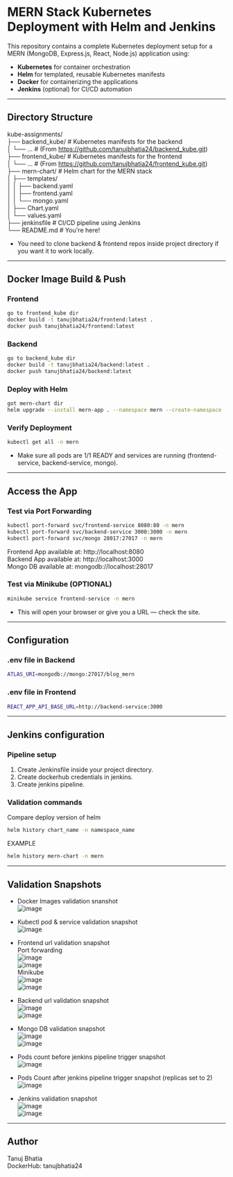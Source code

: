 # MERN Stack Kubernetes Deployment with Helm and Jenkins

This repository contains a complete Kubernetes deployment setup for a MERN (MongoDB, Express.js, React, Node.js) application using:
- **Kubernetes** for container orchestration
- **Helm** for templated, reusable Kubernetes manifests
- **Docker** for containerizing the applications
- **Jenkins** (optional) for CI/CD automation
---

## Directory Structure
kube-assignments/<br>
├── backend_kube/         # Kubernetes manifests for the backend<br>
│   └── ...               # (From https://github.com/tanujbhatia24/backend_kube.git)<br>
├── frontend_kube/        # Kubernetes manifests for the frontend<br>
│   └── ...               # (From https://github.com/tanujbhatia24/frontend_kube.git)<br>
├── mern-chart/           # Helm chart for the MERN stack<br>
│   ├── templates/<br>
│   │   ├── backend.yaml<br>
│   │   ├── frontend.yaml<br>
│   │   └── mongo.yaml<br>
│   ├── Chart.yaml<br>
│   └── values.yaml<br>
├── jenkinsfile           # CI/CD pipeline using Jenkins<br>
└── README.md             # You're here!<br>

- You need to clone backend & frontend repos inside project directory if you want it to work locally.
---

## Docker Image Build & Push

### Frontend

```bash
go to frontend_kube dir
docker build -t tanujbhatia24/frontend:latest .
docker push tanujbhatia24/frontend:latest
```
### Backend
```bash
go to backend_kube dir
docker build -t tanujbhatia24/backend:latest .
docker push tanujbhatia24/backend:latest
```
### Deploy with Helm
```bash
got mern-chart dir
helm upgrade --install mern-app . --namespace mern --create-namespace
```
### Verify Deployment
```bash
kubectl get all -n mern
```
- Make sure all pods are 1/1 READY and services are running (frontend-service, backend-service, mongo).  
---

## Access the App 
### Test via Port Forwarding
```bash
kubectl port-forward svc/frontend-service 8080:80 -n mern
kubectl port-forward svc/backend-service 3000:3000 -n mern
kubectl port-forward svc/mongo 28017:27017 -n mern
```
Frontend App available at: http://localhost:8080<br>
Backend App available at: http://localhost:3000<br>
Mongo DB available at: mongodb://localhost:28017<br>

### Test via Minikube (OPTIONAL)
```bash
minikube service frontend-service -n mern
```
- This will open your browser or give you a URL — check the site.
---

## Configuration
### .env file in Backend
```bash
ATLAS_URI=mongodb://mongo:27017/blog_mern
```
### .env file in Frontend
```bash
REACT_APP_API_BASE_URL=http://backend-service:3000
```
---

## Jenkins configuration
### Pipeline setup
1. Create Jenkinsfile inside your project directory.
2. Create dockerhub credentials in jenkins.
3. Create jenkins pipeline.
### Validation commands
Compare deploy version of helm
```bash
helm history chart_name -n namespace_name
```
EXAMPLE 
```bash
helm history mern-chart -n mern
```
---


## Validation Snapshots
- Docker Images validation snanshot<br>
![image](https://github.com/user-attachments/assets/d7f5e3b1-aec3-4596-91a1-8942e1104090)<br>

- Kubectl pod & service validation snapshot<br>
![image](https://github.com/user-attachments/assets/4ca580b9-5af7-41c5-bb53-1f1716fd75e5)<br>

- Frontend url validation snapshot<br>
Port forwarding<br>
![image](https://github.com/user-attachments/assets/ae1dc45c-b973-4d02-ae69-ca070b67a5c4)<br>
![image](https://github.com/user-attachments/assets/427ecbd7-764e-4b37-9ebd-7f48cdefea41)<br>
Minikube<br>
![image](https://github.com/user-attachments/assets/23ede8ee-b997-403a-85f0-b7e2c46f90e0)<br>
![image](https://github.com/user-attachments/assets/0c89fb1b-1c47-4eeb-b65d-b8aa4a37adc1)<br>

- Backend url validation snapshot<br>
![image](https://github.com/user-attachments/assets/2cb7d179-68c7-4236-838c-f4b0c77fda12)<br>
![image](https://github.com/user-attachments/assets/feea7608-bf82-4880-a9c6-1ec16218b0e8)<br>

- Mongo DB validation snapshot<br>
![image](https://github.com/user-attachments/assets/d1826381-a98f-4425-a899-62e492cdbc61)<br>
![image](https://github.com/user-attachments/assets/7f8d9cd8-0581-4d4b-81e7-62bf65daffc1)<br>

- Pods count before jenkins pipeline trigger snapshot<br>
![image](https://github.com/user-attachments/assets/dda1f1b9-3343-42ac-9958-392a0f5b147c)<br>

- Pods Count after jenkins pipeline trigger snapshot (replicas set to 2)<br>
![image](https://github.com/user-attachments/assets/7f11ce62-5e55-4da6-9581-9382b2f6e254)<br>

- Jenkins validation snapshot<br>
![image](https://github.com/user-attachments/assets/48aa3ed1-9e76-4298-be63-d1f8eed72d56)<br>
![image](https://github.com/user-attachments/assets/f03795ee-8278-4255-9059-c689cdca9e24)<br>
---

## Author<br>
Tanuj Bhatia<br>
DockerHub: tanujbhatia24
